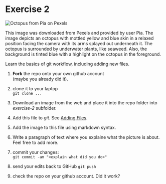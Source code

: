 # Exercise 2

![Octopus from Pia on Pexels](exercise-2\pexels-pia-octopus.jpg)

This image was downloaded from Pexels and provided by user Pia. The image 
depicts an octopus with mottled yellow and blue skin in a 
relaxed position facing the camera with its arms splayed out 
underneath it. The octopus is surrounded by underwater plants, like seaweed. 
Also, the background is tinted blue with a highlight 
on the octopus in the foreground.



Learn the basics of git workflow, including adding new files.

1. **Fork** the repo onto your own github account  
(maybe you already did it).

2. clone it to your laptop  
`git clone ...`

3. Download an image from the web and place it into the repo folder
   into _exercise-2_ subfolder.
   
4. Add this file to _git_.  See [Adding
   Files](file:///home/otoomet/tyyq/teaching/info201/book/localbook/build/git-basics.html#adding-files). 

5. Add the image to this file using markdown syntax.
   
5. Write a paragraph of text where you explaine what the picture is
   about.  Feel free to add more.

4. commit your changes:  
`git commit -am "<explain what did you do>"`

5. send your edits back to GitHub
`git push`

6. check the repo on your github account.  Did it work?
